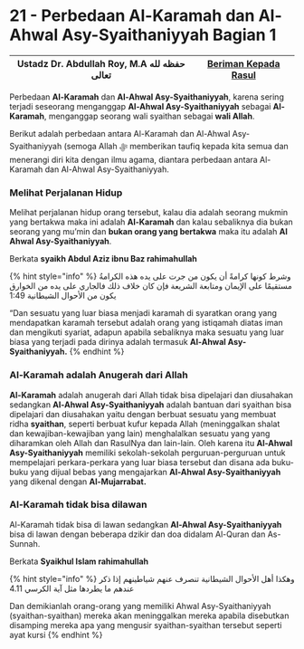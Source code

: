 # 21 - Perbedaan Al-Karamah dan Al-Ahwal Asy-Syaithaniyyah Bagian 1

| Ustadz Dr. Abdullah Roy, M.A حفظه لله تعالى | ****[**Beriman Kepada Rasul**](./)**** |
| ------------------------------------------- | -------------------------------------- |

Perbedaan **Al-Karamah** dan **Al-Ahwal Asy-Syaithaniyyah**, karena sering terjadi seseorang menganggap **Al-Ahwal Asy-Syaithaniyyah** sebagai **Al-Karamah**, menganggap seorang wali syaithan sebagai **wali Allah**.

Berikut adalah perbedaan antara Al-Karamah dan Al-Ahwal Asy-Syaithaniyyah (semoga Allah ﷻ memberikan taufiq kepada kita semua dan menerangi diri kita dengan ilmu agama, diantara perbedaan antara Al-Karamah dan Al-Ahwal Asy-Syaithaniyyah.

### Melihat Perjalanan Hidup

Melihat perjalanan hidup orang tersebut, kalau dia adalah seorang mukmin yang bertakwa maka ini adalah **Al-Karamah** dan kalau sebaliknya dia bukan seorang yang mu’min dan **bukan orang yang bertakwa** maka itu adalah **Al Ahwal Asy-Syaithaniyyah**.

Berkata **syaikh Abdul Aziz ibnu Baz rahimahullah**

{% hint style="info" %}
وشرط كونها كرامةً أن يكون من جرت على يده هذه الكرامةُ مستقيمًا على الإيمان ومتابعة الشريعة فإن كان خلاف ذلك فالجاري على يده من الخوارق يكون من الأحوال الشيطانية 1:49

“Dan sesuatu yang luar biasa menjadi karamah di syaratkan orang yang mendapatkan karamah tersebut adalah orang yang istiqamah diatas iman dan mengikuti syariat, adapun apabila sebaliknya maka sesuatu yang luar biasa yang terjadi pada dirinya adalah termasuk **Al-Ahwal Asy-Syaithaniyyah.**
{% endhint %}

### Al-Karamah adalah Anugerah dari Allah

**Al-Karamah** adalah anugerah dari Allah tidak bisa dipelajari dan diusahakan sedangkan **Al-Ahwal Asy-Syaithaniyyah** adalah bantuan dari syaithan bisa dipelajari dan diusahakan yaitu dengan berbuat sesuatu yang membuat ridha **syaithan**, seperti berbuat kufur kepada Allah (meninggalkan shalat dan kewajiban-kewajiban yang lain) menghalalkan sesuatu yang yang diharamkan oleh Allah dan RasulNya dan lain-lain. Oleh karena itu **Al-Ahwal Asy-Syaithaniyyah** memiliki sekolah-sekolah perguruan-perguruan untuk mempelajari perkara-perkara yang luar biasa tersebut dan disana ada buku-buku yang dijual bebas yang mengajarkan **Al-Ahwal Asy-Syaithaniyyah** yang dikenal dengan **Al-Mujarrabat.**

### Al-Karamah tidak bisa dilawan

Al-Karamah tidak bisa di lawan sedangkan **Al-Ahwal Asy-Syaithaniyyah** bisa di lawan dengan beberapa dzikir dan doa didalam Al-Quran dan As-Sunnah.

Berkata **Syaikhul Islam rahimahullah**

{% hint style="info" %}
وهكذا أهل الأحوال الشيطانية تنصرف عنهم شياطينهم إذا ذكر عندهم ما يطردها مثل آية الكرسي 4.11

Dan demikianlah orang-orang yang memiliki Ahwal Asy-Syaithaniyyah (syaithan-syaithan) mereka akan meninggalkan mereka apabila disebutkan disamping mereka apa yang mengusir syaithan-syaithan tersebut seperti ayat kursi
{% endhint %}
